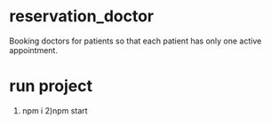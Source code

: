 # reservation_doctor
Booking doctors for patients so that each patient has only one active appointment.


# run project

1) npm i
2)npm start
